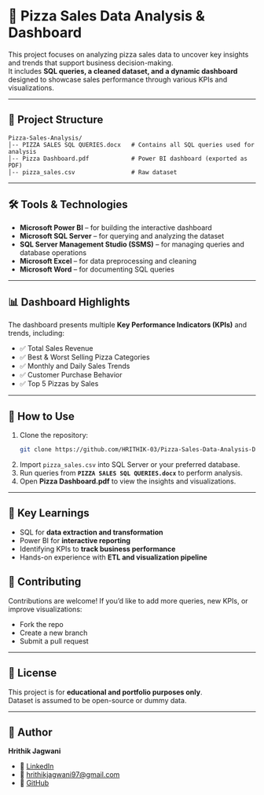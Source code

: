 # 🍕 Pizza Sales Data Analysis & Dashboard

This project focuses on analyzing pizza sales data to uncover key insights and trends that support business decision-making.  
It includes **SQL queries, a cleaned dataset, and a dynamic dashboard** designed to showcase sales performance through various KPIs and visualizations.

---

## 📂 Project Structure
```
Pizza-Sales-Analysis/
│-- PIZZA SALES SQL QUERIES.docx   # Contains all SQL queries used for analysis
│-- Pizza Dashboard.pdf            # Power BI dashboard (exported as PDF)
│-- pizza_sales.csv                # Raw dataset
```

---

## 🛠 Tools & Technologies
- **Microsoft Power BI** – for building the interactive dashboard  
- **Microsoft SQL Server** – for querying and analyzing the dataset  
- **SQL Server Management Studio (SSMS)** – for managing queries and database operations  
- **Microsoft Excel** – for data preprocessing and cleaning  
- **Microsoft Word** – for documenting SQL queries  

---

## 📊 Dashboard Highlights
The dashboard presents multiple **Key Performance Indicators (KPIs)** and trends, including:
- ✅ Total Sales Revenue  
- ✅ Best & Worst Selling Pizza Categories  
- ✅ Monthly and Daily Sales Trends  
- ✅ Customer Purchase Behavior  
- ✅ Top 5 Pizzas by Sales  

---

## 🚀 How to Use
1. Clone the repository:
   ```bash
   git clone https://github.com/HRITHIK-03/Pizza-Sales-Data-Analysis-Dashboard.git
   ```
2. Import `pizza_sales.csv` into SQL Server or your preferred database.  
3. Run queries from **`PIZZA SALES SQL QUERIES.docx`** to perform analysis.  
4. Open **Pizza Dashboard.pdf** to view the insights and visualizations.  

---

## 📌 Key Learnings
- SQL for **data extraction and transformation**  
- Power BI for **interactive reporting**  
- Identifying KPIs to **track business performance**  
- Hands-on experience with **ETL and visualization pipeline**  


## 🤝 Contributing
Contributions are welcome! If you’d like to add more queries, new KPIs, or improve visualizations:
- Fork the repo  
- Create a new branch  
- Submit a pull request  

---

## 📜 License
This project is for **educational and portfolio purposes only**.  
Dataset is assumed to be open-source or dummy data.  

---

## 👤 Author
**Hrithik Jagwani**  
- 💼 [LinkedIn](https://www.linkedin.com/in/hrithik-jagwani-03a2b61b8/)  
- 📧 hrithikjagwani97@gmail.com  
- 🐙 [GitHub](https://github.com/HRITHIK-03)
